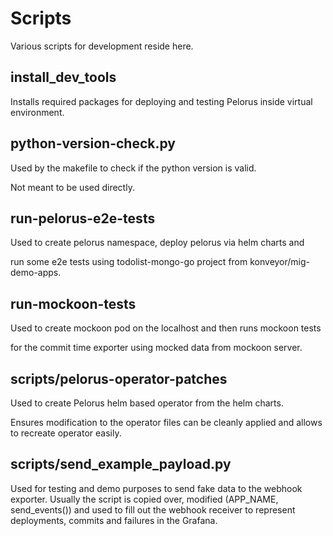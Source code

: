 # Scripts

Various scripts for development reside here.

## install_dev_tools

Installs required packages for deploying and testing Pelorus inside virtual environment.

## python-version-check.py

Used by the makefile to check if the python version is valid.

Not meant to be used directly.

## run-pelorus-e2e-tests

Used to create pelorus namespace, deploy pelorus via helm charts and

run some e2e tests using todolist-mongo-go project from konveyor/mig-demo-apps.

## run-mockoon-tests

Used to create mockoon pod on the localhost and then runs mockoon tests

for the commit time exporter using mocked data from mockoon server.

## scripts/pelorus-operator-patches

Used to create Pelorus helm based operator from the helm charts.

Ensures modification to the operator files can be cleanly applied and allows
to recreate operator easily.

## scripts/send_example_payload.py

Used for testing and demo purposes to send fake data to the webhook exporter.
Usually the script is copied over, modified (APP_NAME, send_events()) and
used to fill out the webhook receiver to represent deployments, commits
and failures in the Grafana.
